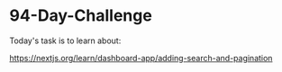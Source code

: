 # 94-Day-Challenge

Today's task is to learn about:

https://nextjs.org/learn/dashboard-app/adding-search-and-pagination
